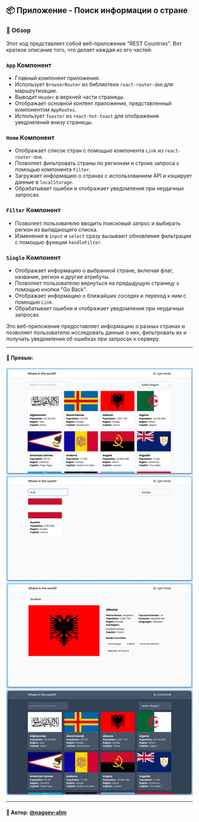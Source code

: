 ## 📦 Приложение - Поиск информации о стране

### 🚀 Обзор
Этот код представляет собой веб-приложение "REST Countries". Вот краткое описание того, что делает каждая из его частей:

### `App` Компонент

- Главный компонент приложения.
- Использует `BrowserRouter` из библиотеки `react-router-dom` для маршрутизации.
- Выводит `Header` в верхней части страницы.
- Отображает основной контент приложения, представленный компонентом `AppRoutes`.
- Использует `Toaster` из `react-hot-toast` для отображения уведомлений внизу страницы.

### `Home` Компонент

- Отображает список стран с помощью компонента `Link` из `react-router-dom`.
- Позволяет фильтровать страны по регионам и строке запроса с помощью компонента `Filter`.
- Загружает информацию о странах с использованием API и кэширует данные в `localStorage`.
- Обрабатывает ошибки и отображает уведомления при неудачных запросах.

### `Filter` Компонент

- Позволяет пользователю вводить поисковый запрос и выбирать регион из выпадающего списка.
- Изменения в `input` и `select` сразу вызывают обновление фильтрации с помощью функции `handleFilter`.

### `Single` Компонент

- Отображает информацию о выбранной стране, включая флаг, название, регион и другие атрибуты.
- Позволяет пользователю вернуться на предыдущую страницу с помощью кнопки "Go Back".
- Отображает информацию о ближайших соседях и переход к ним с помощью `Link`.
- Обрабатывает ошибки и отображает уведомления при неудачных запросах.

Это веб-приложение предоставляет информацию о разных странах и позволяет пользователю исследовать данные о них, фильтровать их и получать уведомления об ошибках при запросах к серверу.

---
#### 🌄 Превью:
![Превью](public/images/preview.jpg)
![Превью](public/images/preview_1.jpg)
![Превью](public/images/preview_2.jpg)
![Превью](public/images/preview_3.jpg)


-----
#### 🙌 Автор: [@nagoev-alim](https://github.com/nagoev-alim)

